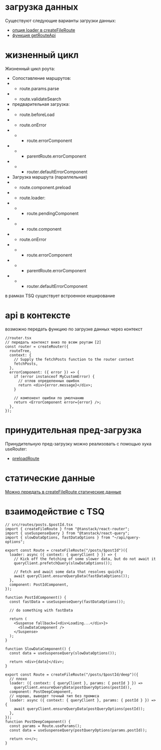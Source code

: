 # загрузка данных

Существуют следующие варианты загрузки данных:

- [опция loader в createFileRoute](./functions/createFileRoute.md)
- [функция getRouteApi](./functions/getRouteApi.md)

# жизненный цикл

Жизненный цикл роута:

- Сопоставление маршрутов:
- - route.params.parse
- - route.validateSearch
- предварительная загрузка:
- - route.beforeLoad
- - route.onError
- - - route.errorComponent
- - - parentRoute.errorComponent
- - - router.defaultErrorComponent
- Загрузка маршрута (параллельная)
- - route.component.preload
- - route.loader:
- - - route.pendingComponent
- - - route.component
- - route.onError
- - - route.errorComponent
- - - parentRoute.errorComponent
- - - router.defaultErrorComponent

в рамках TSQ существует встроенное кеширование

# api в контексте

возможно передать функцию по загрузке данных через контекст

```tsx
//router.tsx
// передать контекст вниз по всем роутам [2]
const router = createRouter({
  routeTree,
  context: {
    // Supply the fetchPosts function to the router context
    fetchPosts,
  },
  errorComponent: ({ error }) => {
    if (error instanceof MyCustomError) {
      // отлов определенных ошибок
      return <div>{error.message}</div>;
    }

    // компонент ошибки по умолчанию
    return <ErrorComponent error={error} />;
  },
});
```

# принудительная пред-загрузка

Принудительную пред-загрузку можно реализовать с помощью хука useRouter:

- [preloadRoute](./hooks/useRouter.md)

# статические данные

[Можно передать в createFileRoute статические данные](./functions/createFileRoute.md#staticdata)

# взаимодействие с TSQ

```tsx
// src/routes/posts.$postId.tsx
import { createFileRoute } from "@tanstack/react-router";
import { useSuspenseQuery } from "@tanstack/react-query";
import { slowDataOptions, fastDataOptions } from "~/api/query-options";

export const Route = createFileRoute("/posts/$postId")({
  loader: async ({ context: { queryClient } }) => {
    // Kick off the fetching of some slower data, but do not await it
    queryClient.prefetchQuery(slowDataOptions());

    // Fetch and await some data that resolves quickly
    await queryClient.ensureQueryData(fastDataOptions());
  },
  component: PostIdComponent,
});

function PostIdComponent() {
  const fastData = useSuspenseQuery(fastDataOptions());

  // do something with fastData

  return (
    <Suspense fallback={<div>Loading...</div>}>
      <SlowDataComponent />
    </Suspense>
  );
}

function SlowDataComponent() {
  const data = useSuspenseQuery(slowDataOptions());

  return <div>{data}</div>;
}
```

```tsx
export const Route = createFileRoute("/posts/$postId/deep")({
  // плохо
  loader: ({ context: { queryClient }, params: { postId } }) =>
    queryClient.ensureQueryData(postQueryOptions(postId)),
  component: PostDeepComponent,
  // хорошо, выведет точный тип без промиса
  loader: async ({ context: { queryClient }, params: { postId } }) => {
    await queryClient.ensureQueryData(postQueryOptions(postId));
  },
});
function PostDeepComponent() {
  const params = Route.useParams();
  const data = useSuspenseQuery(postQueryOptions(params.postId));

  return <></>;
}
```
